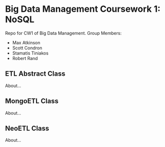 # Big Data Management Coursework 1: NoSQL
Repo for CW1 of Big Data Management.
Group Members:
- Max Atkinson
- Scott Condron
- Stamatis Tiniakos
- Robert Rand

## ETL Abstract Class
About...

## MongoETL Class
About...

## NeoETL Class
About...
